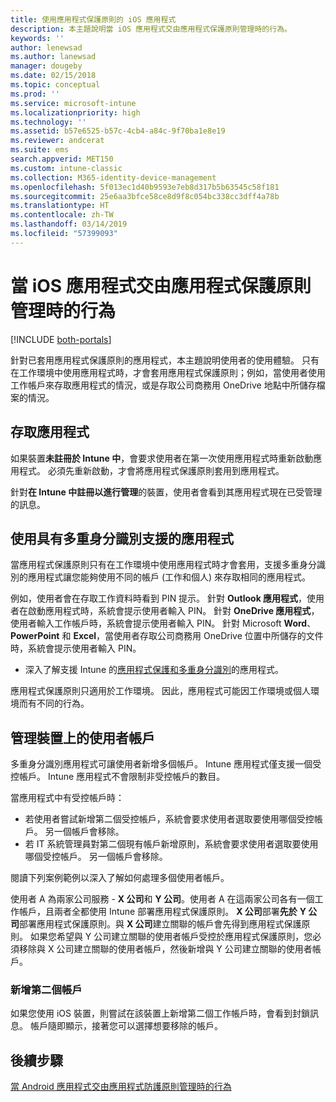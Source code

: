 ```yaml
---
title: 使用應用程式保護原則的 iOS 應用程式
description: 本主題說明當 iOS 應用程式交由應用程式保護原則管理時的行為。
keywords: ''
author: lenewsad
ms.author: lanewsad
manager: dougeby
ms.date: 02/15/2018
ms.topic: conceptual
ms.prod: ''
ms.service: microsoft-intune
ms.localizationpriority: high
ms.technology: ''
ms.assetid: b57e6525-b57c-4cb4-a84c-9f70ba1e8e19
ms.reviewer: andcerat
ms.suite: ems
search.appverid: MET150
ms.custom: intune-classic
ms.collection: M365-identity-device-management
ms.openlocfilehash: 5f013ec1d40b9593e7eb8d317b5b63545c58f181
ms.sourcegitcommit: 25e6aa3bfce58ce8d9f8c054bc338cc3dff4a78b
ms.translationtype: HT
ms.contentlocale: zh-TW
ms.lasthandoff: 03/14/2019
ms.locfileid: "57399093"
---
```

# <a name="what-to-expect-when-your-ios-app-is-managed-by-app-protection-policies"></a>當 iOS 應用程式交由應用程式保護原則管理時的行為

[!INCLUDE [both-portals](./includes/note-for-both-portals.md)]

 針對已套用應用程式保護原則的應用程式，本主題說明使用者的使用體驗。 只有在工作環境中使用應用程式時，才會套用應用程式保護原則；例如，當使用者使用工作帳戶來存取應用程式的情況，或是存取公司商務用 OneDrive 地點中所儲存檔案的情況。

##  <a name="access-apps"></a>存取應用程式

如果裝置**未註冊於 Intune 中**，會要求使用者在第一次使用應用程式時重新啟動應用程式。 必須先重新啟動，才會將應用程式保護原則套用到應用程式。

<!--- The following screenshot from the Skype app illustrates this restart request: --->


<!---  ![Screenshot of the iOS device showing PIN prompt](../media/appmanagement/iOS_AppPINPrompt.png) --->

針對**在 Intune 中註冊以進行管理**的裝置，使用者會看到其應用程式現在已受管理的訊息。

##  <a name="use-apps-with-multi-identity-support"></a>使用具有多重身分識別支援的應用程式

當應用程式保護原則只有在工作環境中使用應用程式時才會套用，支援多重身分識別的應用程式讓您能夠使用不同的帳戶 (工作和個人) 來存取相同的應用程式。  

例如，使用者會在存取工作資料時看到 PIN 提示。 針對 **Outlook 應用程式**，使用者在啟動應用程式時，系統會提示使用者輸入 PIN。 針對 **OneDrive 應用程式**，使用者輸入工作帳戶時，系統會提示使用者輸入 PIN。  針對 Microsoft **Word**、**PowerPoint** 和 **Excel**，當使用者存取公司商務用 OneDrive 位置中所儲存的文件時，系統會提示使用者輸入 PIN。

- 深入了解支援 Intune 的[應用程式保護和多重身分識別](https://www.microsoft.com/cloud-platform/microsoft-intune-apps)的應用程式。

應用程式保護原則只適用於工作環境。 因此，應用程式可能因工作環境或個人環境而有不同的行為。

##  <a name="manage-user-accounts-on-the-device"></a>管理裝置上的使用者帳戶

多重身分識別應用程式可讓使用者新增多個帳戶。  Intune 應用程式僅支援一個受控帳戶。  Intune 應用程式不會限制非受控帳戶的數目。

當應用程式中有受控帳戶時：
*   若使用者嘗試新增第二個受控帳戶，系統會要求使用者選取要使用哪個受控帳戶。  另一個帳戶會移除。
*   若 IT 系統管理員對第二個現有帳戶新增原則，系統會要求使用者選取要使用哪個受控帳戶。  另一個帳戶會移除。

閱讀下列案例範例以深入了解如何處理多個使用者帳戶。

使用者 A 為兩家公司服務 - **X 公司**和 **Y 公司**。使用者 A 在這兩家公司各有一個工作帳戶，且兩者全都使用 Intune 部署應用程式保護原則。 **X 公司**部署**先於** **Y 公司**部署應用程式保護原則。與 **X 公司**建立關聯的帳戶會先得到應用程式保護原則。 如果您希望與 Y 公司建立關聯的使用者帳戶受控於應用程式保護原則，您必須移除與 X 公司建立關聯的使用者帳戶，然後新增與 Y 公司建立關聯的使用者帳戶。

### <a name="add-a-second-account"></a>新增第二個帳戶

如果您使用 iOS 裝置，則嘗試在該裝置上新增第二個工作帳戶時，會看到封鎖訊息。 帳戶隨即顯示，接著您可以選擇想要移除的帳戶。

## <a name="next-steps"></a>後續步驟
[當 Android 應用程式交由應用程式防護原則管理時的行為](end-user-mam-apps-android.md)
